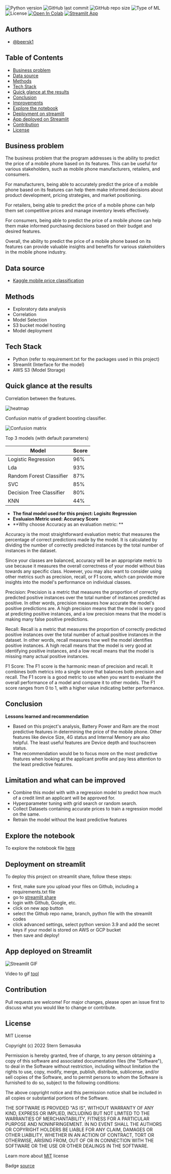 
![Python version](https://img.shields.io/badge/Python%20version-3.11%2B-lightgrey)
![GitHub last commit](https://img.shields.io/github/last-commit/beersk1/mobile-price-prediciton-classification)
![GitHub repo size](https://img.shields.io/github/repo-size/beersk1/mobile-price-prediciton-classification)
![Type of ML](https://img.shields.io/badge/Type%20of%20ML-MultiClass%20Classification-red)
![License](https://img.shields.io/badge/License-MIT-green)
[![Open In Colab](https://colab.research.google.com/assets/colab-badge.svg)]([https://colab.research.google.com/drive/1CfV6yEsHBjFiJbTKwY72k2g4AvszcF5R](https://colab.research.google.com/drive/1_ETi9LN3365WHMoJJRmJIrjhch6wyhJu?usp=sharing))
[![Streamlit App](https://static.streamlit.io/badges/streamlit_badge_black_white.svg)]([https://share.streamlit.io/semasuka/credit-card-approval-prediction-classification/main/cc_approval_pred.py](https://beersk1-mobile-price-prediciton-classif-price-prediction-d8fim9.streamlit.app/))





## Authors

- [@beersk1](https://www.github.com/beersk1)

## Table of Contents

  - [Business problem](#business-problem)
  - [Data source](#data-source)
  - [Methods](#methods)
  - [Tech Stack](#tech-stack)
  - [Quick glance at the results](#quick-glance-at-the-results)
  - [Conclusion](#conclusion)
  - [Improvements](#limitation-and-what-can-be-improved)
  - [Explore the notebook](#explore-the-notebook)
  - [Deployment on streamlit](#deployment-on-streamlit)
  - [App deployed on Streamlit](#app-deployed-on-streamlit)
  - [Contribution](#contribution)
  - [License](#license)




## Business problem

The business problem that the program addresses is the ability to predict the price of a mobile phone based on its features. This can be useful for various stakeholders, such as mobile phone manufacturers, retailers, and consumers.

For manufacturers, being able to accurately predict the price of a mobile phone based on its features can help them make informed decisions about product development, pricing strategies, and market positioning.

For retailers, being able to predict the price of a mobile phone can help them set competitive prices and manage inventory levels effectively.

For consumers, being able to predict the price of a mobile phone can help them make informed purchasing decisions based on their budget and desired features.

Overall, the ability to predict the price of a mobile phone based on its features can provide valuable insights and benefits for various stakeholders in the mobile phone industry.



## Data source

- [Kaggle mobile price classification](https://www.kaggle.com/datasets/iabhishekofficial/mobile-price-classification)

## Methods

- Exploratory data analysis
- Correlation
- Model Selection 
- S3 bucket model hosting
- Model deployment


## Tech Stack

- Python (refer to requirement.txt for the packages used in this project)
- Streamlit (Interface for the model)
- AWS S3 (Model Storage)


## Quick glance at the results

Correlation between the features.

![heatmap](assets/heatmap.png)

Confusion matrix of gradient boosting classifier.

![Confusion matrix](assets/Confusion%20Matrix.png)


Top 3 models (with default parameters)

| Model                     | Score |
|-------------------	      |------------------	|
| Logistic Regression	      |96% | 
| Lda                       |	93% | 
| Random Forest Classifier	|87% |
| SVC	                      | 85% |
| Decision Tree Classifier	| 80% |
| KNN	                      | 44% |



- **The final model used for this project: Logisitc Regression**
- **Evaluaion Metric used: Accuracy Score**
- **Why choose Accuracy as an evaluation metric: **

 Accuracy is the most straightforward evaluation metric that measures the percentage of correct predictions made by the model. It is calculated by dividing the number of correctly predicted instances by the total number of instances in the dataset.

Since your classes are balanced, accuracy will be an appropriate metric to use because it measures the overall correctness of your model without bias towards any specific class.
However, you may also want to consider using other metrics such as precision, recall, or F1 score, which can provide more insights into the model's performance on individual classes.

 Precision: Precision is a metric that measures the proportion of correctly predicted positive instances over the total number of instances predicted as positive. In other words, precision measures how accurate the model's positive predictions are. A high precision means that the model is very good at predicting positive instances, and a low precision means that the model is making many false positive predictions.

Recall: Recall is a metric that measures the proportion of correctly predicted positive instances over the total number of actual positive instances in the dataset. In other words, recall measures how well the model identifies positive instances. A high recall means that the model is very good at identifying positive instances, and a low recall means that the model is missing many actual positive instances.

F1 Score: The F1 score is the harmonic mean of precision and recall. It combines both metrics into a single score that balances both precision and recall. The F1 score is a good metric to use when you want to evaluate the overall performance of a model and compare it to other models. The F1 score ranges from 0 to 1, with a higher value indicating better performance.

## Conclusion


 **Lessons learned and recommendation**

- Based on this project's analysis, Battery Power and Ram are the  most predictive features in determining the price of the mobile phone. Other features like device Size, 4G status and Internal Memory are also helpful. The least useful features are Device depth and touchscreen status.
- The recommendation would be to focus more on the most predictive features when looking at the applicant profile and pay less attention to the least predictive features.

## Limitation and what can be improved

- Combine this model with with a regression model to predict how much of a credit limit an applicant will be approved for.
- Hyperparameter tuning with grid search or random search.
- Collect Datasets containing accurate prices to train a regression model on the same.
- Retrain the model without the least predictive features



## Explore the notebook

To explore the notebook file [here](
https://nbviewer.org/github/beersk1/mobile-price-prediciton-classification/blob/main/mobile_price_prediction.ipynb)

## Deployment on streamlit

To deploy this project on streamlit share, follow these steps:

- first, make sure you upload your files on Github, including a requirements.txt file
- go to [streamlit share](https://share.streamlit.io/)
- login with Github, Google, etc.
- click on new app button
- select the Github repo name, branch, python file with the streamlit codes
- click advanced settings, select python version 3.9 and add the secret keys if your model is stored on AWS or GCP bucket
- then save and deploy!

## App deployed on Streamlit

![Streamlit GIF](assets/gif_streamlit.gif)

Video to gif [tool](https://ezgif.com/)

## Contribution

Pull requests are welcome! For major changes, please open an issue first to discuss what you would like to change or contribute.



## License

MIT License

Copyright (c) 2022 Stern Semasuka

Permission is hereby granted, free of charge, to any person obtaining a copy
of this software and associated documentation files (the "Software"), to deal
in the Software without restriction, including without limitation the rights
to use, copy, modify, merge, publish, distribute, sublicense, and/or sell
copies of the Software, and to permit persons to whom the Software is
furnished to do so, subject to the following conditions:

The above copyright notice and this permission notice shall be included in all
copies or substantial portions of the Software.

THE SOFTWARE IS PROVIDED "AS IS", WITHOUT WARRANTY OF ANY KIND, EXPRESS OR
IMPLIED, INCLUDING BUT NOT LIMITED TO THE WARRANTIES OF MERCHANTABILITY,
FITNESS FOR A PARTICULAR PURPOSE AND NONINFRINGEMENT. IN NO EVENT SHALL THE
AUTHORS OR COPYRIGHT HOLDERS BE LIABLE FOR ANY CLAIM, DAMAGES OR OTHER
LIABILITY, WHETHER IN AN ACTION OF CONTRACT, TORT OR OTHERWISE, ARISING FROM,
OUT OF OR IN CONNECTION WITH THE SOFTWARE OR THE USE OR OTHER DEALINGS IN THE
SOFTWARE.

Learn more about [MIT](https://choosealicense.com/licenses/mit/) license



Badge [source](https://shields.io/)
